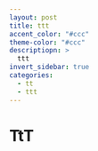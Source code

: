 ```yaml
---
layout: post
title: ttt
accent_color: "#ccc"
theme-color: "#ccc"
descriptiopn: >
  ttt
invert_sidebar: true
categories:
  - tt
  - ttt
---
```


# TtT

